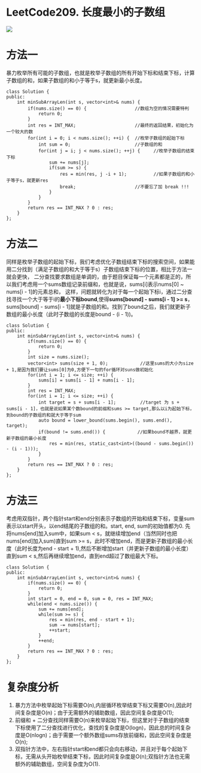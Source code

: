 #  LeetCode209. 长度最小的子数组

![](https://img2020.cnblogs.com/blog/2078361/202006/2078361-20200628191334755-1390152491.png)
# 方法一
暴力枚举所有可能的子数组，也就是枚举子数组的所有开始下标和结束下标，计算子数组的和，如果子数组的和小于等于s，就更新最小长度。
```
class Solution {
public:
    int minSubArrayLen(int s, vector<int>& nums) {
        if(nums.size() == 0) {                  //数组为空的情况需要特判
            return 0;
        }
        int res = INT_MAX;                      //最终的返回结果，初始化为一个较大的数
        for(int i = 0; i < nums.size(); ++i) {  //枚举子数组的起始下标
            int sum = 0;                        //子数组的和
            for(int j = i; j < nums.size(); ++j) {     //枚举子数组的结束下标
                sum += nums[j];
                if(sum >= s) {
                    res = min(res, j -i + 1);          //如果子数组的和小于等于s，就更新res
                    break;                      //不要忘了加 break !!!
                }
            }
        }
        return res == INT_MAX ? 0 : res;
    }
};
```
# 方法二
同样是枚举子数组的起始下标，我们考虑优化子数组结束下标的搜索空间，如果能用二分找到（满足子数组的和大于等于s）子数组结束下标的位置，相比于方法一就会更快，
二分查找要求数组是单调的，由于题目保证每一个元素都是正的，所以我们考虑用一个sums数组记录前缀和，也就是说，sums[i]表示nums[0] ~ nums[i - 1]的元素总和，
这样，问题就转化为对于每一个起始下标i，通过二分查找寻找一个大于等于i的**最小下标bound**,使得**sums[bound] - sums[i - 1] >= s**，sums[bound] - sums[i - 1]就是子数组的和。找到了bound之后，我们就更新子数组的最小长度（此时子数组的长度是bound - (i - 1))。
```
class Solution {
public:
    int minSubArrayLen(int s, vector<int>& nums) {
        if(nums.size() == 0) {
            return 0;
        }
        int size = nums.size();
        vector<int> sums(size + 1, 0);            //这里sums的大小为size + 1,是因为我们要让sums[0]为0,方便下一句的for循环对suns做初始化
        for(int i = 1; i <= size; ++i) {
            sums[i] = sums[i - 1] + nums[i - 1];
        }
        int res = INT_MAX;
        for(int i = 1; i <= size; ++i) {
            int target = s + sums[i - 1];         //target 为 s + sums[i - 1]，也就是说如果某个数bound的前缀和sums >= target,那么以i为起始下标，到bound的子数组的和就大于等于sum
            auto bound = lower_bound(sums.begin(), sums.end(), target);
            if(bound != sums.end()) {            //如果bound不越界，就更新子数组的最小长度
                res = min(res, static_cast<int>((bound - sums.begin()) - (i - 1)));   
            }
        }
        return res == INT_MAX ? 0 : res;
    }
};
```
# 方法三
考虑用双指针，两个指针start和end分别表示子数组的开始和结束下标，变量sum表示以start开头，以end结尾的子数组的和。start, end, sum的初始值都为0.
先将nums[end]加入sum中，如果sum < s，就继续增加end（当然同时也把nums[end]加入sum)直到sum >= s，此时不增加end，而是更新子数组的最小长度（此时长度为end - start + 1),然后不断增加start（并更新子数组的最小长度）直到sum < s,然后再继续增加end，直到end超过了数组最大下标。
```
class Solution {
public:
    int minSubArrayLen(int s, vector<int>& nums) {
        if(nums.size() == 0) {
            return 0;
        }
        int start = 0, end = 0, sum = 0, res = INT_MAX;
        while(end < nums.size()) {
            sum += nums[end];
            while(sum >= s) {
                res = min(res, end - start + 1);
                sum -= nums[start];
                ++start;
            }
            ++end;
        }
        return res == INT_MAX ? 0 : res;
    }
};
```
# 复杂度分析
1. 暴力方法中枚举起始下标需要O(n),内层循环枚举结束下标又需要O(n),因此时间复杂度是O(n)；由于无需额外的辅助数组，因此空间复杂度是O(1);
2. 前缀和 + 二分查找同样需要O(n)来枚举起始下标，但这里对于子数组的结束下标使用了二分查找进行优化，查找的复杂度是O(logn)，因此总的时间复杂度是O(nlogn)；由于需要一个额外数组sums存放前缀和，因此空间复杂度是O(n);
3. 双指针方法中，左右指针start和end都只会向右移动，并且对于每个起始下标，无需从头开始枚举结束下标，因此时间复杂度是O(n);双指针方法也无需额外的辅助数组，空间复杂度为O(1).